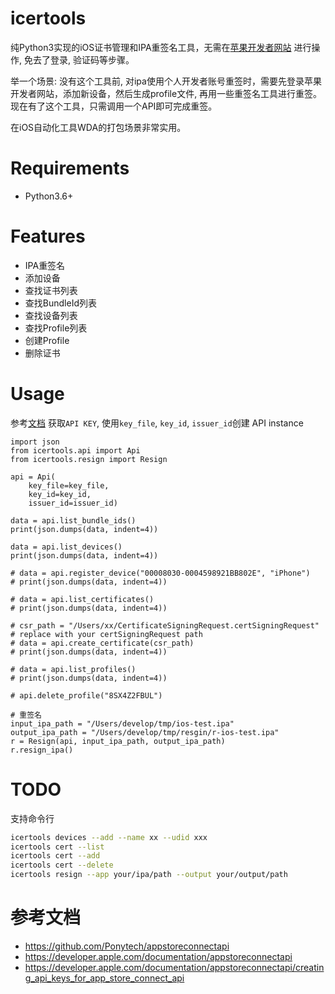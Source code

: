 # icertools
纯Python3实现的iOS证书管理和IPA重签名工具，无需在[苹果开发者网站](https://developer.apple.com/account/resources/devices/list) 进行操作, 免去了登录, 验证码等步骤。

举一个场景: 没有这个工具前, 对ipa使用个人开发者账号重签时，需要先登录苹果开发者网站，添加新设备，然后生成profile文件, 再用一些重签名工具进行重签。 现在有了这个工具，只需调用一个API即可完成重签。

在iOS自动化工具WDA的打包场景非常实用。


# Requirements

- Python3.6+


# Features

- IPA重签名
- 添加设备
- 查找证书列表
- 查找BundleId列表
- 查找设备列表
- 查找Profile列表
- 创建Profile
- 删除证书


# Usage
参考[文档](https://developer.apple.com/documentation/appstoreconnectapi/creating_api_keys_for_app_store_connect_api) 获取`API KEY`, 使用`key_file`, `key_id`, `issuer_id`创建 API instance

```python3
import json
from icertools.api import Api
from icertools.resign import Resign

api = Api(
    key_file=key_file,
    key_id=key_id,
    issuer_id=issuer_id)

data = api.list_bundle_ids()
print(json.dumps(data, indent=4))

data = api.list_devices()
print(json.dumps(data, indent=4))

# data = api.register_device("00008030-0004598921BB802E", "iPhone")
# print(json.dumps(data, indent=4))

# data = api.list_certificates()
# print(json.dumps(data, indent=4))

# csr_path = "/Users/xx/CertificateSigningRequest.certSigningRequest"    # replace with your certSigningRequest path
# data = api.create_certificate(csr_path)
# print(json.dumps(data, indent=4))

# data = api.list_profiles()
# print(json.dumps(data, indent=4))

# api.delete_profile("8SX4Z2FBUL")

# 重签名
input_ipa_path = "/Users/develop/tmp/ios-test.ipa"
output_ipa_path = "/Users/develop/tmp/resgin/r-ios-test.ipa"
r = Resign(api, input_ipa_path, output_ipa_path)
r.resign_ipa()
```


# TODO
支持命令行
```bash
icertools devices --add --name xx --udid xxx
icertools cert --list
icertools cert --add
icertools cert --delete
icertools resign --app your/ipa/path --output your/output/path
```

# 参考文档
- https://github.com/Ponytech/appstoreconnectapi
- https://developer.apple.com/documentation/appstoreconnectapi
- https://developer.apple.com/documentation/appstoreconnectapi/creating_api_keys_for_app_store_connect_api